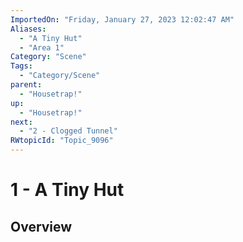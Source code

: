 ```yaml
---
ImportedOn: "Friday, January 27, 2023 12:02:47 AM"
Aliases:
  - "A Tiny Hut"
  - "Area 1"
Category: "Scene"
Tags:
  - "Category/Scene"
parent:
  - "Housetrap!"
up:
  - "Housetrap!"
next:
  - "2 - Clogged Tunnel"
RWtopicId: "Topic_9096"
---
```

# 1 - A Tiny Hut
## Overview
